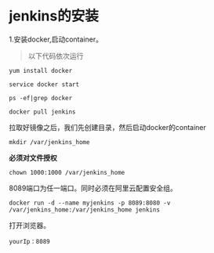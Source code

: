 jenkins的安装
=============

1.安装docker,启动container。

>以下代码依次运行

```
yum install docker
```
```
service docker start
```
```
ps -ef|grep docker
```
```
docker pull jenkins
```

拉取好镜像之后，我们先创建目录，然后启动docker的container

```
mkdir /var/jenkins_home
```
**必须对文件授权**
```
chown 1000:1000 /var/jenkins_home
```
8089端口为任一端口。同时必须在阿里云配置安全组。
```
docker run -d --name myjenkins -p 8089:8080 -v /var/jenkins_home:/var/jenkins_home jenkins
```
打开浏览器。
```
yourIp：8089
```

